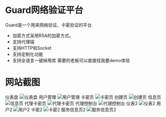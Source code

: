 # Guard网络验证平台
Guard是一个用来网络验证、卡密验证的平台.
- 加密方式采用RSA的加密方式。
- 支持代理端
- 支持HTTP和Socket
- 支持定制化功能
- 支持全语言一键掉用库
需要的老板可以直接找我要demo体验
# 网站截图
仪表盘
![仪表盘](image.png)
用户管理
![用户管理](image-1.png)
卡密页
![卡密页](image-2.png)
创建页
![创建页](image-6.png)
信息页
![信息页](image-3.png)
代理卡密页
![代理卡密页](image-9.png)
代理控制台
![代理控制台](image-10.png)
仪表2
![仪表2](image-4.png)
用户2
![用户2](image-5.png)
卡密2
![卡密2](image-7.png)
服务信息页2
![服务信息页2](image-8.png)
